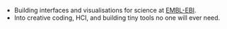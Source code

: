 - Building interfaces and visualisations for science at [EMBL-EBI](https://www.ebi.ac.uk/).
- Into creative coding, HCI, and building tiny tools no one will ever need.

